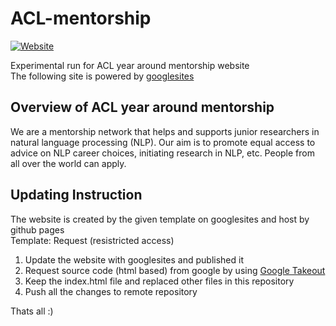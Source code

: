 # ACL-mentorship
<a href="https://mentorship.aclweb.org/"><img alt="Website" src="https://img.shields.io/badge/Website-black?style=flat-square&logo=google-chrome"></a>  

Experimental run for ACL year around mentorship website  
The following site is powered by [googlesites](https://sites.google.com) 

## Overview of ACL year around mentorship
We are a mentorship network that helps and supports junior researchers in natural language processing (NLP).
Our aim is to promote equal access to advice on NLP career choices, initiating research in NLP, etc. People from all over the world can apply.

## Updating Instruction
The website is created by the given template on googlesites and host by github pages  
Template: Request (resistricted access)

1. Update the website with googlesites and published it 
2. Request source code (html based) from google by using [Google Takeout](https://takeout.google.com/)
3. Keep the index.html file and replaced other files in this repository 
3. Push all the changes to remote repository

Thats all :)







